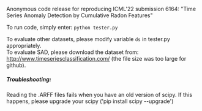Anonymous code release for reproducing ICML'22 submission 6164: "Time Series Anomaly Detection by Cumulative Radon Features"

To run code, simply enter:
`python tester.py`

To evaluate other datasets, please modify variable `ds` in tester.py appropriately.  
To evaluate SAD, please download the dataset from: http://www.timeseriesclassification.com/ (the file size was too large for github).

##### Troubleshooting:

Reading the .ARFF files fails when you have an old version of scipy. If this happens, please upgrade your scipy ('pip install scipy --upgrade')
